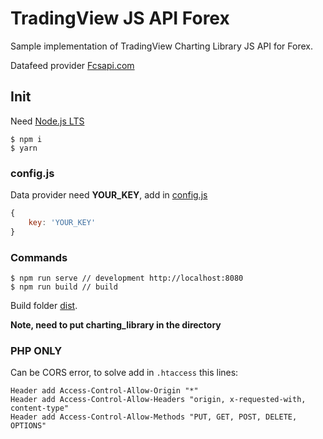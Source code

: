 # TradingView JS API Forex

Sample implementation of TradingView Charting Library JS API for Forex.

Datafeed provider [Fcsapi.com](https://fcsapi.com/)

## Init

Need [Node.js LTS](https://nodejs.org/en/)

```node
$ npm i
$ yarn 
```

### config.js

Data provider need **YOUR_KEY**, add in [config.js](/src/config.js)

```javascript
{
    key: 'YOUR_KEY'
}
```

### Commands

```node
$ npm run serve // development http://localhost:8080
$ npm run build // build
```
Build folder [dist](/dist). 

**Note, need to put charting_library in the directory**

### PHP ONLY

Can be CORS error, to solve add in `.htaccess` this lines:

```
Header add Access-Control-Allow-Origin "*"
Header add Access-Control-Allow-Headers "origin, x-requested-with, content-type"
Header add Access-Control-Allow-Methods "PUT, GET, POST, DELETE, OPTIONS"
```

